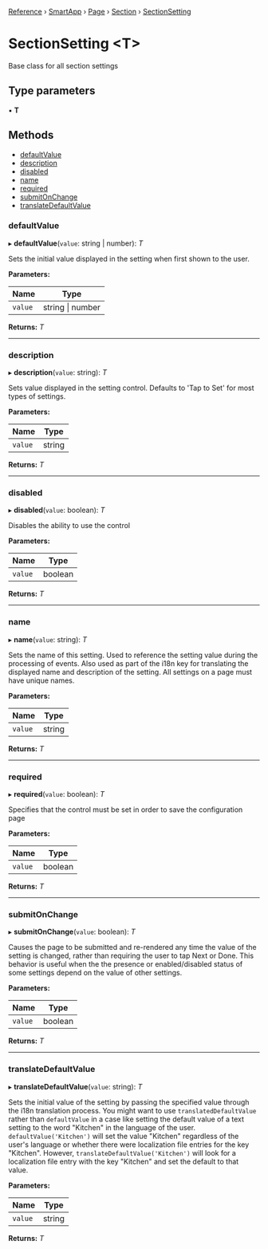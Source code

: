 [Reference](../index.md) › [SmartApp](_smart_app_d_.smartapp.md) › [Page](_pages_page_d_.page.md) › [Section](_pages_section_d_.section.md) ›  [SectionSetting](_pages_section_setting_d_.sectionsetting.md)

# SectionSetting <**T**>

Base class for all section settings

## Type parameters

▪ **T**

## Methods

* [defaultValue](_pages_section_setting_d_.sectionsetting.md#defaultvalue)
* [description](_pages_section_setting_d_.sectionsetting.md#description)
* [disabled](_pages_section_setting_d_.sectionsetting.md#disabled)
* [name](_pages_section_setting_d_.sectionsetting.md#name)
* [required](_pages_section_setting_d_.sectionsetting.md#required)
* [submitOnChange](_pages_section_setting_d_.sectionsetting.md#submitonchange)
* [translateDefaultValue](_pages_section_setting_d_.sectionsetting.md#translatedefaultvalue)


###  defaultValue

▸ **defaultValue**(`value`: string | number): *T*

Sets the initial value displayed in the setting when first shown to the user.

**Parameters:**

Name | Type |
------ | ------ |
`value` | string &#124; number |

**Returns:** *T*

___

###  description

▸ **description**(`value`: string): *T*

Sets value displayed in the setting control. Defaults to 'Tap to Set' for most types of settings.

**Parameters:**

Name | Type |
------ | ------ |
`value` | string |

**Returns:** *T*

___

###  disabled

▸ **disabled**(`value`: boolean): *T*

Disables the ability to use the control

**Parameters:**

Name | Type |
------ | ------ |
`value` | boolean |

**Returns:** *T*

___

###  name

▸ **name**(`value`: string): *T*

Sets the name of this setting. Used to reference the setting value during the processing of events. Also
used as part of the i18n key for translating the displayed name and description of the setting. All settings
on a page must have unique names.

**Parameters:**

Name | Type |
------ | ------ |
`value` | string |

**Returns:** *T*

___

###  required

▸ **required**(`value`: boolean): *T*

Specifies that the control must be set in order to save the configuration page

**Parameters:**

Name | Type |
------ | ------ |
`value` | boolean |

**Returns:** *T*

___

###  submitOnChange

▸ **submitOnChange**(`value`: boolean): *T*

Causes the page to be submitted and re-rendered any time the value of the setting is changed, rather than
requiring the user to tap Next or Done. This behavior is useful when the the presence or enabled/disabled
status of some settings depend on the value of other settings.

**Parameters:**

Name | Type |
------ | ------ |
`value` | boolean |

**Returns:** *T*

___

###  translateDefaultValue

▸ **translateDefaultValue**(`value`: string): *T*

Sets the initial value of the setting by passing the specified value through the i18n translation process.
You might want to use `translatedDefaultValue` rather than `defaultValue` in a case like setting the
default value of a text setting to the word "Kitchen" in the language of the user. `defaultValue('Kitchen')`
will set the value "Kitchen" regardless of the user's language or whether there were localization file entries
for the key "Kitchen". However, `translateDefaultValue('Kitchen')` will look for a localization file entry
with the key "Kitchen" and set the default to that value.

**Parameters:**

Name | Type |
------ | ------ |
`value` | string |

**Returns:** *T*

